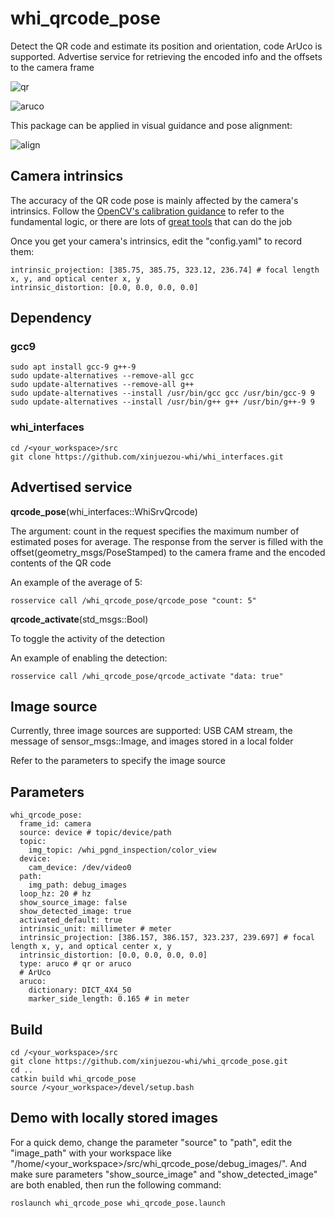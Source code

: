 # whi_qrcode_pose
Detect the QR code and estimate its position and orientation, code ArUco is supported. Advertise service for retrieving the encoded info and the offsets to the camera frame

![qr](https://github.com/user-attachments/assets/600674ca-9912-4b00-81bb-67fa050ab329)

![aruco](https://github.com/user-attachments/assets/e9813b4f-dd35-4015-97ad-c20bf85222d2)

This package can be applied in visual guidance and pose alignment:

![align](https://github.com/xinjuezou-whi/whi_qrcode_pose/assets/72239958/f216d89c-f583-4cc9-b3e9-d8c0862a666f)

## Camera intrinsics
The accuracy of the QR code pose is mainly affected by the camera's intrinsics. Follow the [OpenCV's calibration guidance](https://docs.opencv.org/4.x/dc/dbb/tutorial_py_calibration.html) to refer to the fundamental logic, or there are lots of [great tools](https://github.com/natowi/CameraCalibTools?tab=readme-ov-file) that can do the job

Once you get your camera's intrinsics, edit the "config.yaml" to record them:
```
intrinsic_projection: [385.75, 385.75, 323.12, 236.74] # focal length x, y, and optical center x, y
intrinsic_distortion: [0.0, 0.0, 0.0, 0.0]
```

## Dependency
### gcc9
```
sudo apt install gcc-9 g++-9
sudo update-alternatives --remove-all gcc
sudo update-alternatives --remove-all g++
sudo update-alternatives --install /usr/bin/gcc gcc /usr/bin/gcc-9 9
sudo update-alternatives --install /usr/bin/g++ g++ /usr/bin/g++-9 9
```

### whi_interfaces
```
cd /<your_workspace>/src
git clone https://github.com/xinjuezou-whi/whi_interfaces.git
```

## Advertised service
**qrcode_pose**(whi_interfaces::WhiSrvQrcode)

The argument: count in the request specifies the maximum number of estimated poses for average. The response from the server is filled with the offset(geometry_msgs/PoseStamped) to the camera frame and the encoded contents of the QR code

An example of the average of 5:
```
rosservice call /whi_qrcode_pose/qrcode_pose "count: 5"
```

**qrcode_activate**(std_msgs::Bool)

To toggle the activity of the detection

An example of enabling the detection:
```
rosservice call /whi_qrcode_pose/qrcode_activate "data: true"
```

## Image source
Currently, three image sources are supported: USB CAM stream, the message of sensor_msgs::Image, and images stored in a local folder

Refer to the parameters to specify the image source

## Parameters
```
whi_qrcode_pose:
  frame_id: camera
  source: device # topic/device/path
  topic:
    img_topic: /whi_pgnd_inspection/color_view
  device:
    cam_device: /dev/video0
  path:
    img_path: debug_images
  loop_hz: 20 # hz
  show_source_image: false
  show_detected_image: true
  activated_default: true
  intrinsic_unit: millimeter # meter
  intrinsic_projection: [386.157, 386.157, 323.237, 239.697] # focal length x, y, and optical center x, y
  intrinsic_distortion: [0.0, 0.0, 0.0, 0.0]
  type: aruco # qr or aruco
  # ArUco
  aruco:
    dictionary: DICT_4X4_50
    marker_side_length: 0.165 # in meter
```

## Build
```
cd /<your_workspace>/src
git clone https://github.com/xinjuezou-whi/whi_qrcode_pose.git
cd ..
catkin build whi_qrcode_pose
source /<your_workspace>/devel/setup.bash
```

## Demo with locally stored images
For a quick demo, change the parameter "source" to "path", edit the "image_path" with your workspace like "/home/<your_workspace>/src/whi_qrcode_pose/debug_images/". And make sure parameters "show_source_image" and "show_detected_image" are both enabled, then run the following command:
```
roslaunch whi_qrcode_pose whi_qrcode_pose.launch
```
